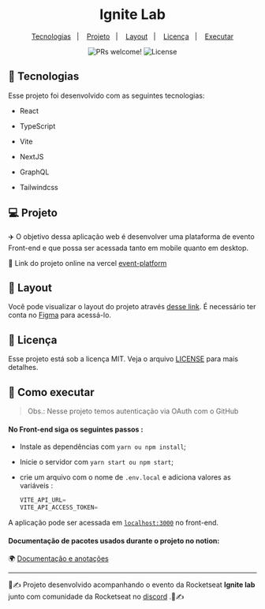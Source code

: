 <h1 align="center">
  Ignite Lab
</h1>

<p align="center">
  <a href="#-tecnologias">Tecnologias</a>&nbsp;&nbsp;&nbsp;|&nbsp;&nbsp;&nbsp;
  <a href="#-projeto">Projeto</a>&nbsp;&nbsp;&nbsp;|&nbsp;&nbsp;&nbsp;
  <a href="#-layout">Layout</a>&nbsp;&nbsp;&nbsp;|&nbsp;&nbsp;&nbsp;
  <a href="#memo-licença">Licença</a>&nbsp;&nbsp;&nbsp;|&nbsp;&nbsp;&nbsp;
  <a href="#memo-licença">Executar</a>
</p>

<p align="center">
 <img src="https://img.shields.io/static/v1?label=PRs&message=welcome&color=49AA26&labelColor=000000" alt="PRs welcome!" />
  <img alt="License" src="https://img.shields.io/static/v1?label=license&message=MIT&color=49AA26&labelColor=000000">
</p>

## 🚀 Tecnologias

Esse projeto foi desenvolvido com as seguintes tecnologias:

- React
  
- TypeScript
  
- Vite
  
- NextJS
  
- GraphQL

- Tailwindcss

## 💻 Projeto

✈️ O objetivo dessa aplicação web é desenvolver uma plataforma de evento Front-end e que possa ser acessada tanto em mobile quanto em desktop.

🔗 Link do projeto online na vercel [event-platform](https://nlw-ignite-lab-event-platform.vercel.app/)

## 🔖 Layout

Você pode visualizar o layout do projeto através [desse link](https://www.figma.com/file/WtiDW4EOL7A5FMboCE233K/Plataforma-de-evento---Ignite-Lab-(Community)?node-id=0%3A1&t=qevqLAPTYtjYW8Am-1). É necessário ter conta no [Figma](https://figma.com) para acessá-lo.

## 📝 Licença

Esse projeto está sob a licença MIT. Veja o arquivo [LICENSE](LICENSE.md) para mais detalhes.

##  📜 Como executar

> Obs.: Nesse projeto temos autenticação via OAuth com o GitHub
> 
#### No Front-end siga os seguintes passos :

- Instale as dependências com `yarn ou npm install`;
- Inicie o servidor com `yarn start ou npm start`;


- crie um arquivo com o nome de `.env.local` e adiciona valores as variáveis : 
  
  ```js 
  VITE_API_URL= 
  VITE_API_ACCESS_TOKEN=
  ```

A aplicação pode ser acessada em [`localhost:3000`](http://localhost:3000) no front-end.


#### Documentação de pacotes usados durante o projeto no notion:

🌍 [Documentação e anotações](https://indigo-hisser-408.notion.site/Nlw-ignite-lab-react-32a4c3456a2f4dbf9affaff6927b34bb)

-----

💪✍️ Projeto desenvolvido acompanhando o evento da Rocketseat **Ignite lab** junto com comunidade da Rocketseat no [discord](http://starter-bot.rocketseat.dev/api/discord/login?param=YmFiZDBlNTQtNjBjZi00OWFhLWI3ZjAtYjhhOTYzYzE0MmY4) .💪✍️
